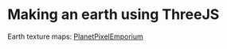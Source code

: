 # Making an earth using ThreeJS

Earth texture maps: [PlanetPixelEmporium](https://planetpixelemporium.com/earth.html)
